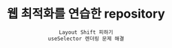 

<div align="center" >

# 웹 최적화를 연습한 repository


</div>

<div align="center" >

```bash
Layout Shift 피하기
useSelector 렌더링 문제 해결
```

</div>
